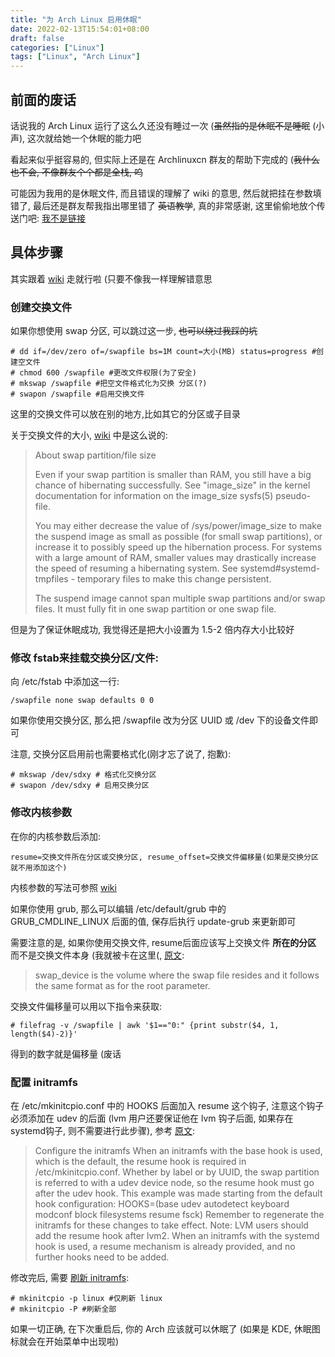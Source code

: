 ```yaml
---
title: "为 Arch Linux 启用休眠"
date: 2022-02-13T15:54:01+08:00
draft: false
categories: ["Linux"]
tags: ["Linux", "Arch Linux"]
---
```


## 前面的废话
话说我的 Arch Linux 运行了这么久还没有睡过一次 (~~虽然指的是休眠不是睡眠~~ (小声), 这次就给她一个休眠的能力吧

看起来似乎挺容易的, 但实际上还是在 Archlinuxcn 群友的帮助下完成的 (~~我什么也不会, 不像群友个个都是全栈, 呜~~

可能因为我用的是休眠文件, 而且错误的理解了 wiki 的意思, 然后就把挂在参数填错了, 最后还是群友帮我指出哪里错了 ~~英语教学~~, 真的非常感谢, 这里偷偷地放个传送门吧: [我不是链接](https://t.me/archlinuxcn_group)


## 具体步骤
其实跟着 [wiki](https://wiki.archlinux.org/title/Power_management/Suspend_and_hibernate#Hibernation) 走就行啦 (只要不像我一样理解错意思

### 创建交换文件
如果你想使用 swap 分区, 可以跳过这一步, ~~也可以绕过我踩的坑~~
```shell
# dd if=/dev/zero of=/swapfile bs=1M count=大小(MB) status=progress #创建空文件
# chmod 600 /swapfile #更改文件权限(为了安全)
# mkswap /swapfile #把空文件格式化为交换 分区(?)
# swapon /swapfile #启用交换文件
```
这里的交换文件可以放在别的地方,比如其它的分区或子目录

关于交换文件的大小, [wiki](https://wiki.archlinux.org/title/Power_management/Suspend_and_hibernate#Hibernation_into_swap_file) 中是这么说的:
> About swap partition/file size
>
>Even if your swap partition is smaller than RAM, you still have a big chance of hibernating successfully. See "image_size" in the kernel documentation for information on the image_size sysfs(5) pseudo-file.
>
>You may either decrease the value of /sys/power/image_size to make the suspend image as small as possible (for small swap partitions), or increase it to possibly speed up the hibernation process. For systems with a large amount of RAM, smaller values may drastically increase the speed of resuming a hibernating system. See systemd#systemd-tmpfiles - temporary files to make this change persistent.
>
>The suspend image cannot span multiple swap partitions and/or swap files. It must fully fit in one swap partition or one swap file.

但是为了保证休眠成功, 我觉得还是把大小设置为 1.5-2 倍内存大小比较好

### 修改 fstab来挂载交换分区/文件:
向 /etc/fstab 中添加这一行:
```
/swapfile none swap defaults 0 0
```
如果你使用交换分区, 那么把 /swapfile 改为分区 UUID 或 /dev 下的设备文件即可

注意, 交换分区启用前也需要格式化(刚才忘了说了, 抱歉):
```shell
# mkswap /dev/sdxy # 格式化交换分区
# swapon /dev/sdxy # 启用交换分区
```

### 修改内核参数
在你的内核参数后添加:
```
resume=交换文件所在分区或交换分区, resume_offset=交换文件偏移量(如果是交换分区就不用添加这个)
```
内核参数的写法可参照 [wiki](https://wiki.archlinux.org/title/Kernel_parameters)

如果你使用 grub, 那么可以编辑 /etc/default/grub 中的 GRUB_CMDLINE_LINUX 后面的值, 保存后执行 update-grub 来更新即可

需要注意的是, 如果你使用交换文件, resume后面应该写上交换文件 **所在的分区** 而不是交换文件本身 (我就被卡在这里(, [原文](https://wiki.archlinux.org/title/Power_management/Suspend_and_hibernate#Hibernation_into_swap_file):
> swap_device is the volume where the swap file resides and it follows the same format as for the root parameter.

交换文件偏移量可以用以下指令来获取:
```shell
# filefrag -v /swapfile | awk '$1=="0:" {print substr($4, 1, length($4)-2)}'
```
得到的数字就是偏移量 (废话

### 配置 initramfs

在 /etc/mkinitcpio.conf 中的 HOOKS 后面加入 resume 这个钩子, 注意这个钩子必须添加在 udev 的后面 (lvm 用户还要保证他在 lvm 钩子后面, 如果存在 systemd钩子, 则不需要进行此步骤), 参考 [原文](https://wiki.archlinux.org/title/Power_management/Suspend_and_hibernate#Configure_the_initramfs):
> Configure the initramfs
> When an initramfs with the base hook is used, which is the default, the resume hook is required in /etc/mkinitcpio.conf. Whether by label or by UUID, the swap partition is referred to with a udev device node, so the resume hook must go after the udev hook. This example was made starting from the default hook configuration:
> HOOKS=(base udev autodetect keyboard modconf block filesystems resume fsck)
> Remember to regenerate the initramfs for these changes to take effect.
> Note: LVM users should add the resume hook after lvm2.
> When an initramfs with the systemd hook is used, a resume mechanism is already provided, and no further hooks need to be added.

修改完后, 需要 [刷新 initramfs](https://wiki.archlinux.org/title/Mkinitcpio#Image_creation_and_activation):
```shell
# mkinitcpio -p linux #仅刷新 linux
# mkinitcpio -P #刷新全部
```

如果一切正确, 在下次重启后, 你的 Arch 应该就可以休眠了 (如果是 KDE, 休眠图标就会在开始菜单中出现啦)
